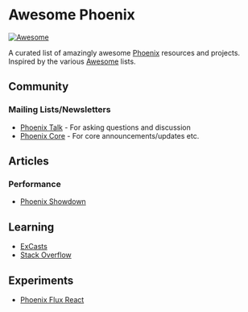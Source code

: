 # Awesome Phoenix

[![Awesome](https://cdn.rawgit.com/sindresorhus/awesome/d7305f38d29fed78fa85652e3a63e154dd8e8829/media/badge.svg)](https://github.com/sindresorhus/awesome)

A curated list of amazingly awesome [Phoenix](www.phoenixframework.org) resources and projects. Inspired by the various [Awesome](https://github.com/sindresorhus/awesome) lists.

## Community
### Mailing Lists/Newsletters
- [Phoenix Talk](https://groups.google.com/forum/#!forum/phoenix-talk) - For asking questions and discussion
- [Phoenix Core](https://groups.google.com/forum/#!forum/phoenix-core) - For core announcements/updates etc.

## Articles
### Performance
- [Phoenix Showdown](https://github.com/mroth/phoenix-showdown)

## Learning
- [ExCasts](https://excasts.com/episodes/tagged/any/phoenix)
- [Stack Overflow](http://stackoverflow.com/questions/tagged/phoenix-framework)

## Experiments
- [Phoenix Flux React](https://github.com/fxg42/phoenix-flux-react)
